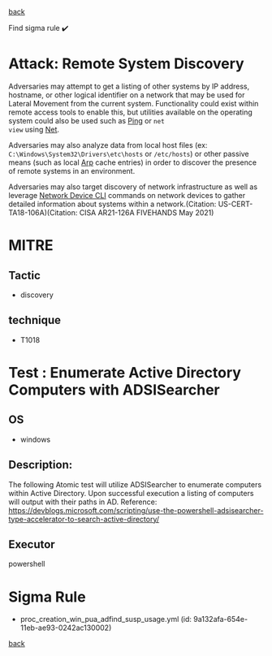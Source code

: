
[back](../index.md)

Find sigma rule :heavy_check_mark: 

# Attack: Remote System Discovery 

Adversaries may attempt to get a listing of other systems by IP address, hostname, or other logical identifier on a network that may be used for Lateral Movement from the current system. Functionality could exist within remote access tools to enable this, but utilities available on the operating system could also be used such as  [Ping](https://attack.mitre.org/software/S0097) or <code>net view</code> using [Net](https://attack.mitre.org/software/S0039).

Adversaries may also analyze data from local host files (ex: <code>C:\Windows\System32\Drivers\etc\hosts</code> or <code>/etc/hosts</code>) or other passive means (such as local [Arp](https://attack.mitre.org/software/S0099) cache entries) in order to discover the presence of remote systems in an environment.

Adversaries may also target discovery of network infrastructure as well as leverage [Network Device CLI](https://attack.mitre.org/techniques/T1059/008) commands on network devices to gather detailed information about systems within a network.(Citation: US-CERT-TA18-106A)(Citation: CISA AR21-126A FIVEHANDS May 2021)  


# MITRE
## Tactic
  - discovery


## technique
  - T1018


# Test : Enumerate Active Directory Computers with ADSISearcher
## OS
  - windows


## Description:
The following Atomic test will utilize ADSISearcher to enumerate computers within Active Directory.
Upon successful execution a listing of computers will output with their paths in AD.
Reference: https://devblogs.microsoft.com/scripting/use-the-powershell-adsisearcher-type-accelerator-to-search-active-directory/


## Executor
powershell

# Sigma Rule
 - proc_creation_win_pua_adfind_susp_usage.yml (id: 9a132afa-654e-11eb-ae93-0242ac130002)



[back](../index.md)
